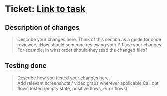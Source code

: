 # Ticket: [Link to task]()

## Description of changes

> Describe your changes here. Think of this section as a guide for
> code reviewers. How should someone reviewing your PR see your
> changes. For example, in what order should they read the changed
> files?

## Testing done

> Describe how you tested your changes here.  
> Add relevant screenshots / video grabs wherever applicable
> Call out flows tested (empty state, positive flows, error flows)

